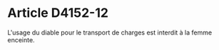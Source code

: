 # Article D4152-12

  
L'usage du diable pour le transport de charges est interdit à la femme enceinte.